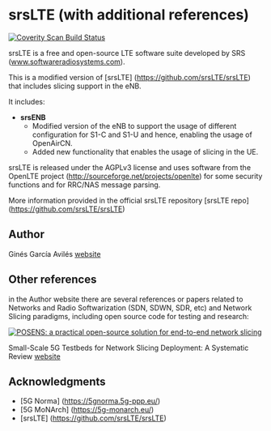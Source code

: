 srsLTE (with additional references)
====================================
[![Coverity Scan Build Status](https://scan.coverity.com/projects/10045/badge.svg)](https://scan.coverity.com/projects/10045)

srsLTE is a free and open-source LTE software suite developed by SRS (www.softwareradiosystems.com). 

This is a modified version of [srsLTE] (https://github.com/srsLTE/srsLTE) that includes slicing support in the eNB.

It includes:
  * **srsENB**
    * Modified version of the eNB to support the usage of different configuration for S1-C and S1-U and hence, enabling the usage of OpenAirCN.
    * Added new functionality that enables the usage of slicing in the UE.

srsLTE is released under the AGPLv3 license and uses software from the OpenLTE project (http://sourceforge.net/projects/openlte) for some security functions and for RRC/NAS message parsing.

More information provided in the official srsLTE repository [srsLTE repo] (https://github.com/srsLTE/srsLTE)

## Author

Ginés García Avilés [website](http://people.networks.imdea.org/~gines_garcia/)

## Other references

in the Author website there are several references or papers related to Networks and Radio Softwarization (SDN, SDWN, SDR, etc) and Network Slicing paradigms, including open source code for testing and research:

[![POSENS: a practical open-source solution for end-to-end network slicing](https://static-02.hindawi.com/articles/wcmc/volume-2021/6655216/figures/6655216.fig.002.jpg)](https://dspace.networks.imdea.org/bitstream/handle/20.500.12761/609/POSENS_practical_open-source_solution_end-to-end_network_slicing_2018_EN.pdf?sequence=1&isAllowed=y)

Small-Scale 5G Testbeds for Network Slicing Deployment: A Systematic Review [website](https://www.hindawi.com/journals/wcmc/2021/6655216/)

## Acknowledgments

* [5G Norma] (https://5gnorma.5g-ppp.eu/)
* [5G MoNArch] (https://5g-monarch.eu/)
* [srsLTE] (https://github.com/srsLTE/srsLTE)

